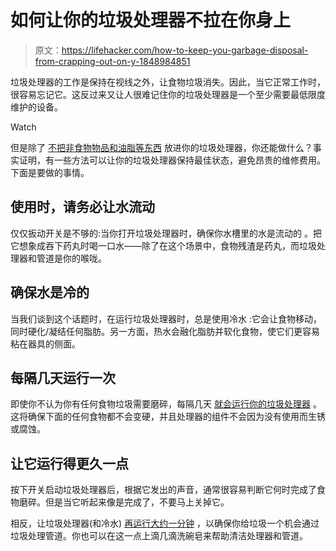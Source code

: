# 如何让你的垃圾处理器不拉在你身上

> 原文：<https://lifehacker.com/how-to-keep-you-garbage-disposal-from-crapping-out-on-y-1848984851>

垃圾处理器的工作是保持在视线之外，让食物垃圾消失。因此，当它正常工作时，很容易忘记它。这反过来又让人很难记住你的垃圾处理器是一个至少需要最低限度维护的设备。

Watch

但是除了 [不把非食物物品和油脂等东西](https://lifehacker.com/please-dont-put-these-things-down-your-garbage-disposal-1832877161) 放进你的垃圾处理器，你还能做什么？事实证明，有一些方法可以让你的垃圾处理器保持最佳状态，避免昂贵的维修费用。下面是要做的事情。

## 使用时，请务必让水流动

仅仅扳动开关是不够的:当你打开垃圾处理器时，确保你水槽里的水是流动的 。把它想象成吞下药丸时喝一口水——除了在这个场景中，食物残渣是药丸，而垃圾处理器和管道是你的喉咙。

## 确保水是冷的

当我们谈到这个话题时，在运行垃圾处理器时，总是使用冷水 :它会让食物移动，同时硬化/凝结任何脂肪。另一方面，热水会融化脂肪并软化食物，使它们更容易粘在器具的侧面。

## 每隔几天运行一次

即使你不认为你有任何食物垃圾需要磨碎，每隔几天 [就会运行你的垃圾处理器](https://todayshomeowner.com/top-5-tips-to-keep-your-garbage-disposal-running-right/) 。这将确保下面的任何食物都不会变硬，并且处理器的组件不会因为没有使用而生锈或腐蚀。

## 让它运行得更久一点

按下开关启动垃圾处理器后，根据它发出的声音，通常很容易判断它何时完成了食物磨碎。但是当它听起来像是完成了，不要马上关掉它。

相反，让垃圾处理器(和冷水) [再运行大约一分钟](https://todayshomeowner.com/top-5-tips-to-keep-your-garbage-disposal-running-right/) ，以确保你给垃圾一个机会通过垃圾处理管道。你也可以在这一点上滴几滴洗碗皂来帮助清洁处理器和管道。